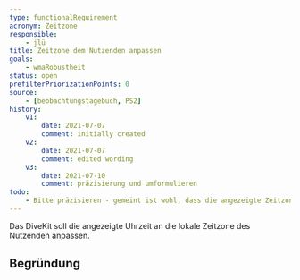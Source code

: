 ```yaml
---
type: functionalRequirement
acronym: Zeitzone
responsible: 
    - jlü
title: Zeitzone dem Nutzenden anpassen
goals: 
    - wmaRobustheit
status: open
prefilterPriorizationPoints: 0
source:
    - [beobachtungstagebuch, PS2]
history:
    v1:
        date: 2021-07-07
        comment: initially created
    v2:
        date: 2021-07-07
        comment: edited wording
    v3:
        date: 2021-07-10
        comment: präzisierung und umformulieren
todo: 
    - Bitte präzisieren - gemeint ist wohl, dass die angezeigte Zeitzone die lokale sein sollte (z.Z. ist das UTC, es sollte aber MESZ sein). Dadurch ist die angezeigte Uhrzeit im "aktuelle Zeit minus 2h", was zu der Verwirrung führt, dass die Test/Feedbackseite nicht aktualisiert wird. Ist mir auch schon passiert. 
---
```


Das DiveKit soll die angezeigte Uhrzeit an die lokale Zeitzone des Nutzenden anpassen.

## Begründung



